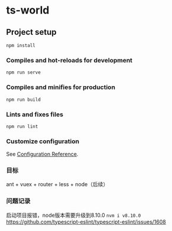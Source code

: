 # ts-world

## Project setup
```
npm install
```

### Compiles and hot-reloads for development
```
npm run serve
```

### Compiles and minifies for production
```
npm run build
```

### Lints and fixes files
```
npm run lint
```

### Customize configuration
See [Configuration Reference](https://cli.vuejs.org/config/).

### 目标
ant + vuex + router + less + node（后续）
### 问题记录
启动项目报错，node版本需要升级到8.10.0 ``` nvm i v8.10.0 ```
https://github.com/typescript-eslint/typescript-eslint/issues/1608